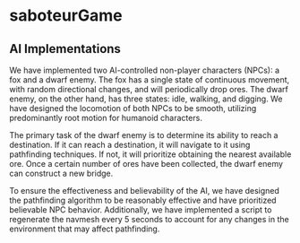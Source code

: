 # saboteurGame


## AI Implementations
We have implemented two AI-controlled non-player characters (NPCs): a fox and a dwarf enemy. The fox has a single state of continuous movement, with random directional changes, and will periodically drop ores. The dwarf enemy, on the other hand, has three states: idle, walking, and digging. We have designed the locomotion of both NPCs to be smooth, utilizing predominantly root motion for humanoid characters.

The primary task of the dwarf enemy is to determine its ability to reach a destination. If it can reach a destination, it will navigate to it using pathfinding techniques. If not, it will prioritize obtaining the nearest available ore. Once a certain number of ores have been collected, the dwarf enemy can construct a new bridge.

To ensure the effectiveness and believability of the AI, we have designed the pathfinding algorithm to be reasonably effective and have prioritized believable NPC behavior. Additionally, we have implemented a script to regenerate the navmesh every 5 seconds to account for any changes in the environment that may affect pathfinding.